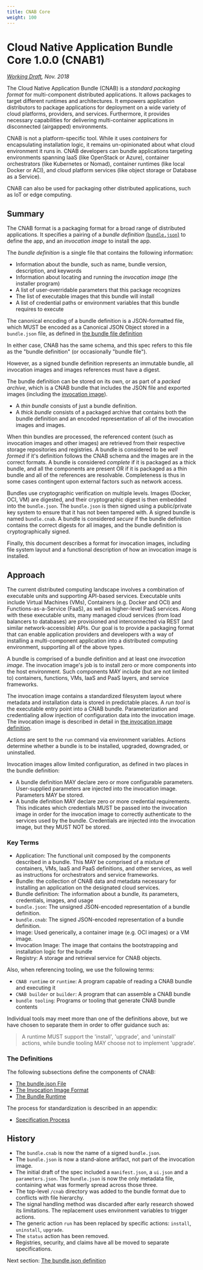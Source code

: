 ```yaml
---
title: CNAB Core
weight: 100
---
```


# Cloud Native Application Bundle Core 1.0.0 (CNAB1)
*[Working Draft](901-process.md), Nov. 2018*


The Cloud Native Application Bundle (CNAB) is a _standard packaging format_ for multi-component distributed applications. It allows packages to target different runtimes and architectures. It empowers application distributors to package applications for deployment on a wide variety of cloud platforms, providers, and services. Furthermore, it provides necessary capabilities for delivering multi-container applications in disconnected (airgapped) environments.

CNAB is not a platform-specific tool. While it uses *containers* for encapsulating installation logic, it remains un-opinionated about what cloud environment it runs in. CNAB developers can bundle applications targeting environments spanning IaaS (like OpenStack or Azure), container orchestrators (like Kubernetes or Nomad), container runtimes (like local Docker or ACI), and cloud platform services (like object storage or Database as a Service). 

CNAB can also be used for packaging other distributed applications, such as IoT or edge computing.

## Summary

The CNAB format is a packaging format for a broad range of distributed applications. It specifies a pairing of a _bundle definition_ [(`bundle.json`)](101-bundle-json.md) to define the app, and an _invocation image_ to install the app.

The _bundle definition_ is a single file that contains the following information:

- Information about the bundle, such as name, bundle version, description, and keywords
- Information about locating and running the _invocation image_ (the installer program)
- A list of user-overridable parameters that this package recognizes
- The list of executable images that this bundle will install
- A list of credential paths or environment variables that this bundle requires to execute

The canonical encoding of a bundle definition is a JSON-formatted file, which MUST be encoded as a Canonical JSON Object stored in a `bundle.json` file, as defined in [the bundle file definition](101-bundle-json.md)

In either case, CNAB has the same schema, and this spec refers to this file as the "bundle definition" (or occasionally "bundle file"). 

However, as a signed bundle definition represents an immutable bundle, all invocation images and images references must have a digest.

The bundle definition can be stored on its own, or as part of a _packed archive_, which is a CNAB bundle that includes the JSON file and exported images (including the [invocation image](102-invocation-image.md)).

- A _thin bundle_ consists of just a bundle definition.
- A _thick bundle_ consists of a packaged archive that contains both the bundle definition and an encoded representation of all of the invocation images and images.

When thin bundles are processed, the referenced content (such as invocation images and other images) are retrieved from their respective storage repositories and registries. A bundle is considered to be _well formed_ if it's definition follows the CNAB schema and the images are in the correct formats. A bundle is considered _complete_ if it is packaged as a thick bundle, and all the components are present OR if it is packaged as a thin bundle and all of the references are resolvable. Completeness is thus in some cases contingent upon external factors such as network access.

Bundles use cryptographic verification on multiple levels. Images (Docker, OCI, VM) are digested, and their cryptographic digest is then embedded into the `bundle.json`. The `bundle.json` is then signed using a public/private key system to ensure that it has not been tampered with. A signed bundle is named `bundle.cnab`. A bundle is considered _secure_ if the bundle definition contains the correct digests for all images, and the bundle definition is cryptographically signed.

Finally, this document describes a format for invocation images, including file system layout and a functional description of how an invocation image is installed.

## Approach

The current distributed computing landscape involves a combination of executable units and supporting API-based services. Executable units include Virtual Machines (VMs), Containers (e.g. Docker and OCI) and Functions-as-a-Service (FaaS), as well as higher-level PaaS services. Along with these executable units, many managed cloud services (from load balancers to databases) are provisioned and interconnected via REST (and similar network-accessible) APIs. Our goal is to provide a packaging format that can enable application providers and developers with a way of installing a multi-component application into a distributed computing environment, supporting all of the above types.

A bundle is comprised of a bundle definition and at least one _invocation image_. The invocation image's job is to install zero or more components into the host environment. Such components MAY include (but are not limited to) containers, functions, VMs, IaaS and PaaS layers, and service frameworks.

The invocation image contains a standardized filesystem layout where metadata and installation data is stored in predictable places. A _run tool_ is the executable entry point into a CNAB bundle. Parameterization and credentialing allow injection of configuration data into the invocation image. The invocation image is described in detail in [the invocation image definition](102-invocation-image.md).

_Actions_ are sent to the `run` command via environment variables. Actions determine whether a bundle is to be installed, upgraded, downgraded, or uninstalled.

Invocation images allow limited configuration, as defined in two places in the bundle definition:

- A bundle definition MAY declare zero or more configurable parameters. User-supplied parameters are injected into the invocation image. Parameters MAY be stored.
- A bundle definition MAY declare zero or more credential requirements. This indicates which credentials MUST be passed into the invocation image in order for the invocation image to correctly authenticate to the services used by the bundle. Credentials are injected into the invocation image, but they MUST NOT be stored.

### Key Terms

- Application: The functional unit composed by the components described in a bundle. This MAY be comprised of a mixture of containers, VMs, IaaS and PaaS definitions, and other services, as well as instructions for orchestrators and service frameworks.
- Bundle: the collection of CNAB data and metadata necessary for installing an application on the designated cloud services.
- Bundle definition: The information about a bundle, its parameters, credentials, images, and usage
- `bundle.json`: The unsigned JSON-encoded representation of a bundle definition.
- `bundle.cnab`: The signed JSON-encoded representation of a bundle definition.
- Image: Used generically, a container image (e.g. OCI images) or a VM image.
- Invocation Image: The image that contains the bootstrapping and installation logic for the bundle
- Registry: A storage and retrieval service for CNAB objects.

Also, when referencing tooling, we use the following terms:

- `CNAB runtime` or `runtime`: A program capable of reading a CNAB bundle and executing it
- `CNAB builder` or `builder`: A program that can assemble a CNAB bundle
- `bundle tooling`: Programs or tooling that generate CNAB bundle contents

Individual tools may meet more than one of the definitions above, but we have chosen to separate them in order to offer guidance such as:

> A runtime MUST support the 'install', 'upgrade', and 'uninstall' actions, while bundle tooling MAY choose not to implement 'upgrade'.

### The Definitions

The following subsections define the components of CNAB:

- [The bundle.json File](101-bundle-json.md)
- [The Invocation Image Format](102-invocation-image.md)
- [The Bundle Runtime](103-bundle-runtime.md)

The process for standardization is described in an appendix:

- [Specification Process](901-process.md)

## History

- The `bundle.cnab` is now the name of a signed `bundle.json`.
- The `bundle.json` is now a stand-alone artifact, not part of the invocation image.
- The initial draft of the spec included a `manifest.json`, a `ui.json` and a `parameters.json`. The `bundle.json` is now the only metadata file, containing what was formerly spread across those three.
- The top-level `/cnab` directory was added to the bundle format due to conflicts with file hierarchy.
- The signal handling method was discarded after early research showed its limitations. The replacement uses environment variables to trigger actions.
- The generic action `run` has been replaced by specific actions: `install`, `uninstall`, `upgrade`.
- The `status` action has been removed.
- Registries, security, and claims have all be moved to separate specifications.

Next section: [The bundle.json definition](101-bundle-json.md)
